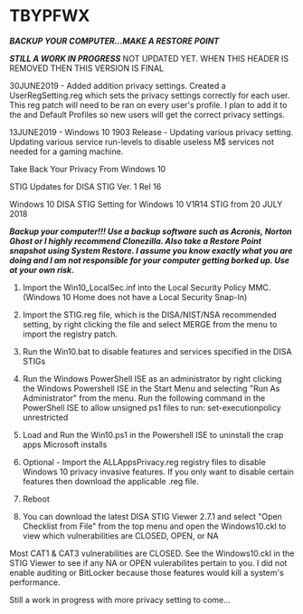# TBYPFWX

***BACKUP YOUR COMPUTER...MAKE A RESTORE POINT***

*****STILL A WORK IN PROGRESS*****  NOT UPDATED YET.  WHEN THIS HEADER IS REMOVED THEN THIS VERSION IS FINAL

30JUNE2019 - Added addition privacy settings.  Created a UserRegSetting.reg which sets the privacy settings correctly for each user.  This reg patch will need to be ran on every user's profile.  I plan to add it to the and Default Profiles so new users will get the correct privacy settings.

13JUNE2019 - Windows 10 1903 Release - Updating various privacy setting. Updating various service run-levels to disable useless M$ services not needed for a gaming machine.


Take Back Your Privacy From Windows 10

STIG Updates for DISA STIG Ver. 1 Rel 16

Windows 10 DISA STIG Setting for Windows 10 V1R14 STIG from 20 JULY 2018

***Backup your computer!!!  Use a backup software such as Acronis, Norton Ghost or I highly recommend Clonezilla.  Also take a Restore Point snapshot using System Restore.  I assume you know exactly what you are doing and I am not responsible for your computer getting borked up.  Use at your own risk.***

1)  Import the Win10_LocalSec.inf into the Local Security Policy MMC. (Windows 10 Home does not have a Local Security Snap-In)

2)  Import the STIG.reg file, which is the DISA/NIST/NSA recommended setting, by right clicking the file and select MERGE from the menu to import the registry patch.

3) Run the Win10.bat to disable features and services specified in the DISA STIGs

4) Run the Windows PowerShell ISE as an administrator by right clicking the Windows Powershell ISE in the Start Menu and selecting "Run As Administrator" from the menu.
Run the following command in the PowerShell ISE to allow unsigned ps1 files to run: set-executionpolicy unrestricted

5) Load and Run the Win10.ps1 in the Powershell ISE to uninstall the crap apps Microsoft installs

6) Optional - Import the ALLAppsPrivacy.reg registry files to disable Windows 10 privacy invasive features.  If you only want to disable certain features then download the applicable .reg file.

7) Reboot

8) You can download the latest DISA STIG Viewer 2.7.1 and select "Open Checklist from File" from the top menu and open the Windows10.ckl to view which vulnerabilities are CLOSED, OPEN, or NA

Most CAT1 & CAT3 vulnerabilities are CLOSED. See the Windows10.ckl in the STIG Viewer to see if any NA or OPEN vulerabilites pertain to you.  I did not enable auditing or BitLocker because those features would kill a system's performance.

Still a work in progress with more privacy setting to come...
